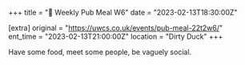 +++
title = "🍔 Weekly Pub Meal W6"
date = "2023-02-13T18:30:00Z"

[extra]
original = "https://uwcs.co.uk/events/pub-meal-22t2w6/"    
ent_time = "2023-02-13T21:00:00Z"
location = "Dirty Duck"
+++

Have some food, meet some people, be vaguely social.
